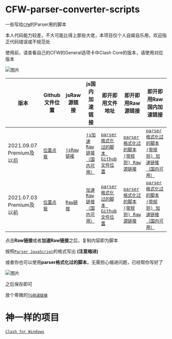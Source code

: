 # CFW-parser-converter-scripts
一些写给[`CFW`](https://github.com/Fndroid/clash_for_windows_pkg)的Parser用的脚本

本人代码能力较差，不大可能比得上那些大佬，本项目仅个人自娱自乐用，欢迎指正代码错误或不规范处

使用前，请查看自己的CFW的General选项卡中Clash Core的版本，请使用对应版本

![图片](https://user-images.githubusercontent.com/93754998/140639785-2345d7bd-9d16-4a2a-92fc-e980e9072dc4.png)

|版本|Github文件位置|jsRaw源链接|js国内加速链接|即开即用文件地址|即开即用Raw源链接|即开即用Raw国内加速链接|
|----|----|----|----|----|----|----|
|2021.09.07 Premium及以后|[`位置点我`](https://github.com/ClashParserLearning/CFW-parser-converter-scripts/blob/main/src/after-clash-V1.7.0/converter.js)|[`jsRaw链接`](https://raw.githubusercontent.com/ClashParserLearning/CFW-parser-converter-scripts/main/src/after-clash-V1.7.0/converter.js)|[`js加速Raw链接（国内可用）`](https://raw.sevencdn.com/ClashParserLearning/CFW-parser-converter-scripts/main/src/after-clash-V1.7.0/converter.js)|[`parser格式化过的脚本 Github文件位置`](https://github.com/ClashParserLearning/CFW-parser-converter-scripts/blob/main/src/after-clash-V1.7.0/yaml)|[`parser格式化过的脚本(带规则) Raw源链接`](https://raw.githubusercontent.com/ClashParserLearning/CFW-parser-converter-scripts/main/src/after-clash-V1.7.0/yaml/converter_with_rules.yaml)|[`parser格式化过的脚本(带规则) 加速链接（国内可用）`](https://raw.sevencdn.com/ClashParserLearning/CFW-parser-converter-scripts/main/src/after-clash-V1.7.0/yaml/converter_with_rules.yaml)|
|2021.07.03 Premium及以前|[`位置点我`](https://github.com/ClashParserLearning/CFW-parser-converter-scripts/blob/main/src/from-clash-V1.0.0-to-V1.7.0/converter.js)|[`Raw链接`](https://raw.githubusercontent.com/ClashParserLearning/CFW-parser-converter-scripts/main/src/from-clash-V1.0.0-to-V1.7.0/converter.js)|[`加速Raw链接（国内可用）`](https://raw.sevencdn.com/ClashParserLearning/CFW-parser-converter-scripts/main/src/from-clash-V1.0.0-to-V1.7.0/converter.js)|[`parser格式化过的脚本 Github文件位置`](https://github.com/ClashParserLearning/CFW-parser-converter-scripts/blob/main/src/from-clash-V1.0.0-to-V1.7.0/yaml)|[`parser格式化过的脚本(带规则) Raw源链接`](https://raw.githubusercontent.com/ClashParserLearning/CFW-parser-converter-scripts/main/src/from-clash-V1.0.0-to-V1.7.0/yaml/converter_with_rules.yaml)|[`parser格式化过的脚本(带规则) 加速链接（国内可用）`](https://raw.sevencdn.com/ClashParserLearning/CFW-parser-converter-scripts/main/src/from-clash-V1.0.0-to-V1.7.0/yaml/converter_with_rules.yaml)|

点击**Raw链接**或者**加速Raw链接**之后，复制内容即为脚本

按照[`Parser JavaScript`](https://docs.cfw.lbyczf.com/contents/parser.html#%E8%BF%9B%E9%98%B6%E6%96%B9%E6%B3%95-javascript)的格式写出 **(注意缩进)**

或者你也可以使用**parser格式化过的脚本**，无需担心缩进问题，已经帮你写好了

![图片](https://user-images.githubusercontent.com/93754998/140639902-533846df-01b9-4a1f-b03a-044a88ea0854.png)

之后保存即可

放个卑微的[`TG频道链接`](https://t.me/ClashParsersLearningStart)

# 神一样的项目
[`Clash for Windows`](https://github.com/Fndroid/clash_for_windows_pkg)
